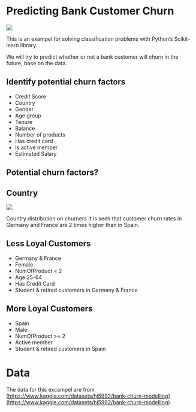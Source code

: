 # Predicting Bank Customer Churn

![](https://miro.medium.com/max/4800/1*eKpMt4Qt6D8Lluk6NHzsew.png)

This is an exampel for solving classification problems with Python’s Scikit-learn library.

We will try to predict whether or not a bank customer will churn in the future, base on the data.

## Identify potential churn factors
- Credit Score
- Country
- Gender
- Age group
- Tenure
- Balance
- Number of products
- Has credit card
- Is active member
- Estimated Salary

## Potential churn factors?

## Country
![](https://miro.medium.com/max/494/1*PV6hJtV4T_wNhluhLw69iQ.png)

Country distribution on churners
It is seen that customer churn rates in Germany and France are 2 times higher than in Spain.

## Less Loyal Customers
- Germany & France
- Female
- NumOfProduct < 2
- Age 25-64
- Has Credit Card
- Student & retired customers in Germany & France

## More Loyal Customers
- Spain
- Male
- NumOfProduct >= 2
- Active member
- Student & retired customers in Spain

# Data
The data for this excampel are from [https://www.kaggle.com/datasets/hj5992/bank-churn-modelling](https://www.kaggle.com/datasets/hj5992/bank-churn-modelling)
